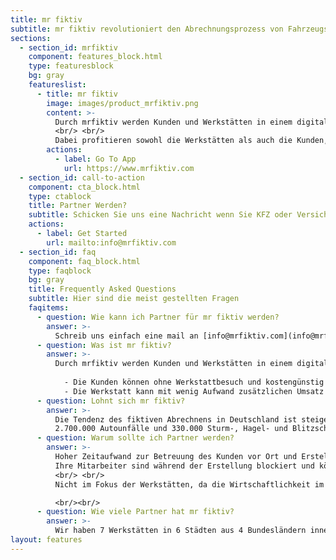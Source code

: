```yaml
---
title: mr fiktiv
subtitle: mr fiktiv revolutioniert den Abrechnungsprozess von Fahrzeugschäden mit Ihrer Versicherung.
sections:
  - section_id: mrfiktiv
    component: features_block.html
    type: featuresblock
    bg: gray
    featureslist:
      - title: mr fiktiv
        image: images/product_mrfiktiv.png
        content: >-
          Durch mrfiktiv werden Kunden und Werkstätten in einem digitalen Raum zusammengebracht. 
          <br/> <br/>
          Dabei profitieren sowohl die Werkstätten als auch die Kunden, die fiktiv abrechnen wollen: Die Kunden können ohne Werkstattbesuch und kostengünstig die Schäden bei der Versicherung einreichen. Die Werkstatt kann mit wenig Aufwand zusätzlichen Umsatz erwirtschaften und die Mitarbeiter im Kundendienst zielgerichteter auslasten.​​
        actions:
          - label: Go To App
            url: https://www.mrfiktiv.com
  - section_id: call-to-action
    component: cta_block.html
    type: ctablock
    title: Partner Werden?
    subtitle: Schicken Sie uns eine Nachricht wenn Sie KFZ oder Versicherungspartner für mr fiktiv werden wollen!
    actions:
      - label: Get Started
        url: mailto:info@mrfiktiv.com
  - section_id: faq
    component: faq_block.html
    type: faqblock
    bg: gray
    title: Frequently Asked Questions
    subtitle: Hier sind die meist gestellten Fragen
    faqitems:
      - question: Wie kann ich Partner für mr fiktiv werden?
        answer: >-
          Schreib uns einfach eine mail an [info@mrfiktiv.com](info@mrfiktiv.com).
      - question: Was ist mr fiktiv?
        answer: >-
          Durch mrfiktiv werden Kunden und Werkstätten in einem digitalen Raum zusammengebracht. Dabei profitieren sowohl die Werkstätten als auch die Kunden, die fiktiv abrechnen wollen: 
          
            - Die Kunden können ohne Werkstattbesuch und kostengünstig die Schäden bei der Versicherung einreichen. 
            - Die Werkstatt kann mit wenig Aufwand zusätzlichen Umsatz erwirtschaften und die Mitarbeiter im Kundendienst zielgerichteter auslasten.​
      - question: Lohnt sich mr fiktiv?
        answer: >-
          Die Tendenz des fiktiven Abrechnens​ in Deutschland ist steigend.​
          2.700.000 Autounfälle und 330.000 Sturm-, Hagel- und Blitzschäden pro Jahr in Deutschland. Ca 10 % rechnen in Deutschland fiktiv ab. Tendenz steigend.​​
      - question: Warum sollte ich Partner werden?
        answer: >-
          Hoher Zeitaufwand​ zur Betreuung des Kunden vor Ort​ und Erstellung eines Kostenvoranschlages. ​
          Ihre Mitarbeiter sind während der ​Erstellung blockiert und können sich nicht auf ertragreichere Aufträge konzentrieren.​
          <br/> <br/>
          Nicht im Fokus​ der Werkstätten, da die Wirtschaftlichkeit im Verhältnis zu anderen Dienstleistungen zu gering ist.​

          <br/><br/>
      - question: Wie viele Partner hat mr fiktiv?
        answer: >-
          Wir haben 7 Werkstätten in 6 Städten aus 4 Bundesländern innerhalb von einer Woche für unsere Idee gewonnen. Tendenz steigend.​
layout: features
---
```

